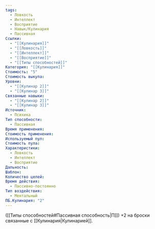```yaml
---
tags:
  - Ловкость
  - Интеллект
  - Восприятие
  - Навык/Кулинария
  - Пассивная
Ссылки:
  - "[[Кулинария]]"
  - "[[Ловкость]]"
  - "[[Интеллект]]"
  - "[[Восприятие]]"
  - "[[Типы способностей]]"
Категория: "[[Кулинария]]"
Стоимость: "5"
Стоимость выкупа: 
Уровни:
  - "[[Кулинар 2]]"
  - "[[Кулинар 3]]"
Связанные навыки:
  - "[[Кулинар 2]]"
  - "[[Кулинар 3]]"
Источник:
  - Психика
Тип способности:
  - Пассивная
Время применения: 
Стоимость применения: 
Используемый пул: 
Стоимость пула: 
Характеристики:
  - Ловкость
  - Интеллект
  - Восприятие
Дальность: 
Шаблон: 
Количество целей: 
Время действия:
  - Пассивно-постоянно
Тип воздействия:
  - Ментальный
ПБ.Кулинария: "2"
---
```

([[Типы способностей#Пассивная способность|П]]) +2 на броски связанные с [[Кулинария|Кулинарией]].